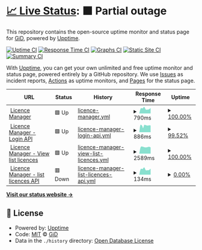 # [📈 Live Status](https://GiDHome.github.io/status-licence-manager): <!--live status--> **🟧 Partial outage**

This repository contains the open-source uptime monitor and status page for [GiD](www.gidhome.com), powered by [Upptime](https://github.com/upptime/upptime).

[![Uptime CI](https://github.com/GiDHome/status-licence-manager/workflows/Uptime%20CI/badge.svg)](https://github.com/GiDHome/status-licence-manager/actions?query=workflow%3A%22Uptime+CI%22)
[![Response Time CI](https://github.com/GiDHome/status-licence-manager/workflows/Response%20Time%20CI/badge.svg)](https://github.com/GiDHome/status-licence-manager/actions?query=workflow%3A%22Response+Time+CI%22)
[![Graphs CI](https://github.com/GiDHome/status-licence-manager/workflows/Graphs%20CI/badge.svg)](https://github.com/GiDHome/status-licence-manager/actions?query=workflow%3A%22Graphs+CI%22)
[![Static Site CI](https://github.com/GiDHome/status-licence-manager/workflows/Static%20Site%20CI/badge.svg)](https://github.com/GiDHome/status-licence-manager/actions?query=workflow%3A%22Static+Site+CI%22)
[![Summary CI](https://github.com/GiDHome/status-licence-manager/workflows/Summary%20CI/badge.svg)](https://github.com/GiDHome/status-licence-manager/actions?query=workflow%3A%22Summary+CI%22)

With [Upptime](https://upptime.js.org), you can get your own unlimited and free uptime monitor and status page, powered entirely by a GitHub repository. We use [Issues](https://github.com/GiDHome/status-licence-manager/issues) as incident reports, [Actions](https://github.com/GiDHome/status-licence-manager/actions) as uptime monitors, and [Pages](https://GiDHome.github.io/status-licence-manager) for the status page.

<!--start: status pages-->
<!-- This summary is generated by Upptime (https://github.com/upptime/upptime) -->
<!-- Do not edit this manually, your changes will be overwritten -->
<!-- prettier-ignore -->
| URL | Status | History | Response Time | Uptime |
| --- | ------ | ------- | ------------- | ------ |
| <img alt="" src="https://icons.duckduckgo.com/ip3/licence.gidsimulation.com.ico" height="13"> [Licence Manager](https://licence.gidsimulation.com/) | 🟩 Up | [licence-manager.yml](https://github.com/GiDHome/status-licence-manager/commits/HEAD/history/licence-manager.yml) | <details><summary><img alt="Response time graph" src="./graphs/licence-manager/response-time-week.png" height="20"> 790ms</summary><br><a href="https://GiDHome.github.io/status-licence-manager/history/licence-manager"><img alt="Response time 810" src="https://img.shields.io/endpoint?url=https%3A%2F%2Fraw.githubusercontent.com%2FGiDHome%2Fstatus-licence-manager%2FHEAD%2Fapi%2Flicence-manager%2Fresponse-time.json"></a><br><a href="https://GiDHome.github.io/status-licence-manager/history/licence-manager"><img alt="24-hour response time 1045" src="https://img.shields.io/endpoint?url=https%3A%2F%2Fraw.githubusercontent.com%2FGiDHome%2Fstatus-licence-manager%2FHEAD%2Fapi%2Flicence-manager%2Fresponse-time-day.json"></a><br><a href="https://GiDHome.github.io/status-licence-manager/history/licence-manager"><img alt="7-day response time 790" src="https://img.shields.io/endpoint?url=https%3A%2F%2Fraw.githubusercontent.com%2FGiDHome%2Fstatus-licence-manager%2FHEAD%2Fapi%2Flicence-manager%2Fresponse-time-week.json"></a><br><a href="https://GiDHome.github.io/status-licence-manager/history/licence-manager"><img alt="30-day response time 784" src="https://img.shields.io/endpoint?url=https%3A%2F%2Fraw.githubusercontent.com%2FGiDHome%2Fstatus-licence-manager%2FHEAD%2Fapi%2Flicence-manager%2Fresponse-time-month.json"></a><br><a href="https://GiDHome.github.io/status-licence-manager/history/licence-manager"><img alt="1-year response time 828" src="https://img.shields.io/endpoint?url=https%3A%2F%2Fraw.githubusercontent.com%2FGiDHome%2Fstatus-licence-manager%2FHEAD%2Fapi%2Flicence-manager%2Fresponse-time-year.json"></a></details> | <details><summary><a href="https://GiDHome.github.io/status-licence-manager/history/licence-manager">100.00%</a></summary><a href="https://GiDHome.github.io/status-licence-manager/history/licence-manager"><img alt="All-time uptime 99.99%" src="https://img.shields.io/endpoint?url=https%3A%2F%2Fraw.githubusercontent.com%2FGiDHome%2Fstatus-licence-manager%2FHEAD%2Fapi%2Flicence-manager%2Fuptime.json"></a><br><a href="https://GiDHome.github.io/status-licence-manager/history/licence-manager"><img alt="24-hour uptime 100.00%" src="https://img.shields.io/endpoint?url=https%3A%2F%2Fraw.githubusercontent.com%2FGiDHome%2Fstatus-licence-manager%2FHEAD%2Fapi%2Flicence-manager%2Fuptime-day.json"></a><br><a href="https://GiDHome.github.io/status-licence-manager/history/licence-manager"><img alt="7-day uptime 100.00%" src="https://img.shields.io/endpoint?url=https%3A%2F%2Fraw.githubusercontent.com%2FGiDHome%2Fstatus-licence-manager%2FHEAD%2Fapi%2Flicence-manager%2Fuptime-week.json"></a><br><a href="https://GiDHome.github.io/status-licence-manager/history/licence-manager"><img alt="30-day uptime 100.00%" src="https://img.shields.io/endpoint?url=https%3A%2F%2Fraw.githubusercontent.com%2FGiDHome%2Fstatus-licence-manager%2FHEAD%2Fapi%2Flicence-manager%2Fuptime-month.json"></a><br><a href="https://GiDHome.github.io/status-licence-manager/history/licence-manager"><img alt="1-year uptime 99.99%" src="https://img.shields.io/endpoint?url=https%3A%2F%2Fraw.githubusercontent.com%2FGiDHome%2Fstatus-licence-manager%2FHEAD%2Fapi%2Flicence-manager%2Fuptime-year.json"></a></details>
| <img alt="" src="https://icons.duckduckgo.com/ip3/licence.gidsimulation.com.ico" height="13"> [Licence Manager - Login API](https://licence.gidsimulation.com/v1/Auth/Login?fingerprint=gidsimulation&machine_name=status) | 🟩 Up | [licence-manager-login-api.yml](https://github.com/GiDHome/status-licence-manager/commits/HEAD/history/licence-manager-login-api.yml) | <details><summary><img alt="Response time graph" src="./graphs/licence-manager-login-api/response-time-week.png" height="20"> 886ms</summary><br><a href="https://GiDHome.github.io/status-licence-manager/history/licence-manager-login-api"><img alt="Response time 695" src="https://img.shields.io/endpoint?url=https%3A%2F%2Fraw.githubusercontent.com%2FGiDHome%2Fstatus-licence-manager%2FHEAD%2Fapi%2Flicence-manager-login-api%2Fresponse-time.json"></a><br><a href="https://GiDHome.github.io/status-licence-manager/history/licence-manager-login-api"><img alt="24-hour response time 1079" src="https://img.shields.io/endpoint?url=https%3A%2F%2Fraw.githubusercontent.com%2FGiDHome%2Fstatus-licence-manager%2FHEAD%2Fapi%2Flicence-manager-login-api%2Fresponse-time-day.json"></a><br><a href="https://GiDHome.github.io/status-licence-manager/history/licence-manager-login-api"><img alt="7-day response time 886" src="https://img.shields.io/endpoint?url=https%3A%2F%2Fraw.githubusercontent.com%2FGiDHome%2Fstatus-licence-manager%2FHEAD%2Fapi%2Flicence-manager-login-api%2Fresponse-time-week.json"></a><br><a href="https://GiDHome.github.io/status-licence-manager/history/licence-manager-login-api"><img alt="30-day response time 703" src="https://img.shields.io/endpoint?url=https%3A%2F%2Fraw.githubusercontent.com%2FGiDHome%2Fstatus-licence-manager%2FHEAD%2Fapi%2Flicence-manager-login-api%2Fresponse-time-month.json"></a><br><a href="https://GiDHome.github.io/status-licence-manager/history/licence-manager-login-api"><img alt="1-year response time 677" src="https://img.shields.io/endpoint?url=https%3A%2F%2Fraw.githubusercontent.com%2FGiDHome%2Fstatus-licence-manager%2FHEAD%2Fapi%2Flicence-manager-login-api%2Fresponse-time-year.json"></a></details> | <details><summary><a href="https://GiDHome.github.io/status-licence-manager/history/licence-manager-login-api">99.52%</a></summary><a href="https://GiDHome.github.io/status-licence-manager/history/licence-manager-login-api"><img alt="All-time uptime 99.47%" src="https://img.shields.io/endpoint?url=https%3A%2F%2Fraw.githubusercontent.com%2FGiDHome%2Fstatus-licence-manager%2FHEAD%2Fapi%2Flicence-manager-login-api%2Fuptime.json"></a><br><a href="https://GiDHome.github.io/status-licence-manager/history/licence-manager-login-api"><img alt="24-hour uptime 100.00%" src="https://img.shields.io/endpoint?url=https%3A%2F%2Fraw.githubusercontent.com%2FGiDHome%2Fstatus-licence-manager%2FHEAD%2Fapi%2Flicence-manager-login-api%2Fuptime-day.json"></a><br><a href="https://GiDHome.github.io/status-licence-manager/history/licence-manager-login-api"><img alt="7-day uptime 99.52%" src="https://img.shields.io/endpoint?url=https%3A%2F%2Fraw.githubusercontent.com%2FGiDHome%2Fstatus-licence-manager%2FHEAD%2Fapi%2Flicence-manager-login-api%2Fuptime-week.json"></a><br><a href="https://GiDHome.github.io/status-licence-manager/history/licence-manager-login-api"><img alt="30-day uptime 99.89%" src="https://img.shields.io/endpoint?url=https%3A%2F%2Fraw.githubusercontent.com%2FGiDHome%2Fstatus-licence-manager%2FHEAD%2Fapi%2Flicence-manager-login-api%2Fuptime-month.json"></a><br><a href="https://GiDHome.github.io/status-licence-manager/history/licence-manager-login-api"><img alt="1-year uptime 99.41%" src="https://img.shields.io/endpoint?url=https%3A%2F%2Fraw.githubusercontent.com%2FGiDHome%2Fstatus-licence-manager%2FHEAD%2Fapi%2Flicence-manager-login-api%2Fuptime-year.json"></a></details>
| <img alt="" src="https://icons.duckduckgo.com/ip3/licence.gidsimulation.com.ico" height="13"> [Licence Manager - View list licences](https://licence.gidsimulation.com/View/UserLicence) | 🟩 Up | [licence-manager-view-list-licences.yml](https://github.com/GiDHome/status-licence-manager/commits/HEAD/history/licence-manager-view-list-licences.yml) | <details><summary><img alt="Response time graph" src="./graphs/licence-manager-view-list-licences/response-time-week.png" height="20"> 2589ms</summary><br><a href="https://GiDHome.github.io/status-licence-manager/history/licence-manager-view-list-licences"><img alt="Response time 716" src="https://img.shields.io/endpoint?url=https%3A%2F%2Fraw.githubusercontent.com%2FGiDHome%2Fstatus-licence-manager%2FHEAD%2Fapi%2Flicence-manager-view-list-licences%2Fresponse-time.json"></a><br><a href="https://GiDHome.github.io/status-licence-manager/history/licence-manager-view-list-licences"><img alt="24-hour response time 2672" src="https://img.shields.io/endpoint?url=https%3A%2F%2Fraw.githubusercontent.com%2FGiDHome%2Fstatus-licence-manager%2FHEAD%2Fapi%2Flicence-manager-view-list-licences%2Fresponse-time-day.json"></a><br><a href="https://GiDHome.github.io/status-licence-manager/history/licence-manager-view-list-licences"><img alt="7-day response time 2589" src="https://img.shields.io/endpoint?url=https%3A%2F%2Fraw.githubusercontent.com%2FGiDHome%2Fstatus-licence-manager%2FHEAD%2Fapi%2Flicence-manager-view-list-licences%2Fresponse-time-week.json"></a><br><a href="https://GiDHome.github.io/status-licence-manager/history/licence-manager-view-list-licences"><img alt="30-day response time 1571" src="https://img.shields.io/endpoint?url=https%3A%2F%2Fraw.githubusercontent.com%2FGiDHome%2Fstatus-licence-manager%2FHEAD%2Fapi%2Flicence-manager-view-list-licences%2Fresponse-time-month.json"></a><br><a href="https://GiDHome.github.io/status-licence-manager/history/licence-manager-view-list-licences"><img alt="1-year response time 668" src="https://img.shields.io/endpoint?url=https%3A%2F%2Fraw.githubusercontent.com%2FGiDHome%2Fstatus-licence-manager%2FHEAD%2Fapi%2Flicence-manager-view-list-licences%2Fresponse-time-year.json"></a></details> | <details><summary><a href="https://GiDHome.github.io/status-licence-manager/history/licence-manager-view-list-licences">100.00%</a></summary><a href="https://GiDHome.github.io/status-licence-manager/history/licence-manager-view-list-licences"><img alt="All-time uptime 100.00%" src="https://img.shields.io/endpoint?url=https%3A%2F%2Fraw.githubusercontent.com%2FGiDHome%2Fstatus-licence-manager%2FHEAD%2Fapi%2Flicence-manager-view-list-licences%2Fuptime.json"></a><br><a href="https://GiDHome.github.io/status-licence-manager/history/licence-manager-view-list-licences"><img alt="24-hour uptime 100.00%" src="https://img.shields.io/endpoint?url=https%3A%2F%2Fraw.githubusercontent.com%2FGiDHome%2Fstatus-licence-manager%2FHEAD%2Fapi%2Flicence-manager-view-list-licences%2Fuptime-day.json"></a><br><a href="https://GiDHome.github.io/status-licence-manager/history/licence-manager-view-list-licences"><img alt="7-day uptime 100.00%" src="https://img.shields.io/endpoint?url=https%3A%2F%2Fraw.githubusercontent.com%2FGiDHome%2Fstatus-licence-manager%2FHEAD%2Fapi%2Flicence-manager-view-list-licences%2Fuptime-week.json"></a><br><a href="https://GiDHome.github.io/status-licence-manager/history/licence-manager-view-list-licences"><img alt="30-day uptime 100.00%" src="https://img.shields.io/endpoint?url=https%3A%2F%2Fraw.githubusercontent.com%2FGiDHome%2Fstatus-licence-manager%2FHEAD%2Fapi%2Flicence-manager-view-list-licences%2Fuptime-month.json"></a><br><a href="https://GiDHome.github.io/status-licence-manager/history/licence-manager-view-list-licences"><img alt="1-year uptime 100.00%" src="https://img.shields.io/endpoint?url=https%3A%2F%2Fraw.githubusercontent.com%2FGiDHome%2Fstatus-licence-manager%2FHEAD%2Fapi%2Flicence-manager-view-list-licences%2Fuptime-year.json"></a></details>
| <img alt="" src="https://icons.duckduckgo.com/ip3/licence.gidsimulation.com.ico" height="13"> [Licence Manager - list licences API](https://licence.gidsimulation.com/v1/UserLicence/List) | 🟥 Down | [licence-manager-list-licences-api.yml](https://github.com/GiDHome/status-licence-manager/commits/HEAD/history/licence-manager-list-licences-api.yml) | <details><summary><img alt="Response time graph" src="./graphs/licence-manager-list-licences-api/response-time-week.png" height="20"> 134ms</summary><br><a href="https://GiDHome.github.io/status-licence-manager/history/licence-manager-list-licences-api"><img alt="Response time 161" src="https://img.shields.io/endpoint?url=https%3A%2F%2Fraw.githubusercontent.com%2FGiDHome%2Fstatus-licence-manager%2FHEAD%2Fapi%2Flicence-manager-list-licences-api%2Fresponse-time.json"></a><br><a href="https://GiDHome.github.io/status-licence-manager/history/licence-manager-list-licences-api"><img alt="24-hour response time 175" src="https://img.shields.io/endpoint?url=https%3A%2F%2Fraw.githubusercontent.com%2FGiDHome%2Fstatus-licence-manager%2FHEAD%2Fapi%2Flicence-manager-list-licences-api%2Fresponse-time-day.json"></a><br><a href="https://GiDHome.github.io/status-licence-manager/history/licence-manager-list-licences-api"><img alt="7-day response time 134" src="https://img.shields.io/endpoint?url=https%3A%2F%2Fraw.githubusercontent.com%2FGiDHome%2Fstatus-licence-manager%2FHEAD%2Fapi%2Flicence-manager-list-licences-api%2Fresponse-time-week.json"></a><br><a href="https://GiDHome.github.io/status-licence-manager/history/licence-manager-list-licences-api"><img alt="30-day response time 134" src="https://img.shields.io/endpoint?url=https%3A%2F%2Fraw.githubusercontent.com%2FGiDHome%2Fstatus-licence-manager%2FHEAD%2Fapi%2Flicence-manager-list-licences-api%2Fresponse-time-month.json"></a><br><a href="https://GiDHome.github.io/status-licence-manager/history/licence-manager-list-licences-api"><img alt="1-year response time 167" src="https://img.shields.io/endpoint?url=https%3A%2F%2Fraw.githubusercontent.com%2FGiDHome%2Fstatus-licence-manager%2FHEAD%2Fapi%2Flicence-manager-list-licences-api%2Fresponse-time-year.json"></a></details> | <details><summary><a href="https://GiDHome.github.io/status-licence-manager/history/licence-manager-list-licences-api">0.00%</a></summary><a href="https://GiDHome.github.io/status-licence-manager/history/licence-manager-list-licences-api"><img alt="All-time uptime 0.19%" src="https://img.shields.io/endpoint?url=https%3A%2F%2Fraw.githubusercontent.com%2FGiDHome%2Fstatus-licence-manager%2FHEAD%2Fapi%2Flicence-manager-list-licences-api%2Fuptime.json"></a><br><a href="https://GiDHome.github.io/status-licence-manager/history/licence-manager-list-licences-api"><img alt="24-hour uptime 0.00%" src="https://img.shields.io/endpoint?url=https%3A%2F%2Fraw.githubusercontent.com%2FGiDHome%2Fstatus-licence-manager%2FHEAD%2Fapi%2Flicence-manager-list-licences-api%2Fuptime-day.json"></a><br><a href="https://GiDHome.github.io/status-licence-manager/history/licence-manager-list-licences-api"><img alt="7-day uptime 0.00%" src="https://img.shields.io/endpoint?url=https%3A%2F%2Fraw.githubusercontent.com%2FGiDHome%2Fstatus-licence-manager%2FHEAD%2Fapi%2Flicence-manager-list-licences-api%2Fuptime-week.json"></a><br><a href="https://GiDHome.github.io/status-licence-manager/history/licence-manager-list-licences-api"><img alt="30-day uptime 0.00%" src="https://img.shields.io/endpoint?url=https%3A%2F%2Fraw.githubusercontent.com%2FGiDHome%2Fstatus-licence-manager%2FHEAD%2Fapi%2Flicence-manager-list-licences-api%2Fuptime-month.json"></a><br><a href="https://GiDHome.github.io/status-licence-manager/history/licence-manager-list-licences-api"><img alt="1-year uptime 0.00%" src="https://img.shields.io/endpoint?url=https%3A%2F%2Fraw.githubusercontent.com%2FGiDHome%2Fstatus-licence-manager%2FHEAD%2Fapi%2Flicence-manager-list-licences-api%2Fuptime-year.json"></a></details>

<!--end: status pages-->

[**Visit our status website →**](https://GiDHome.github.io/status-licence-manager)

## 📄 License

- Powered by: [Upptime](https://github.com/upptime/upptime)
- Code: [MIT](./LICENSE) © [GiD](www.gidhome.com)
- Data in the `./history` directory: [Open Database License](https://opendatacommons.org/licenses/odbl/1-0/)
